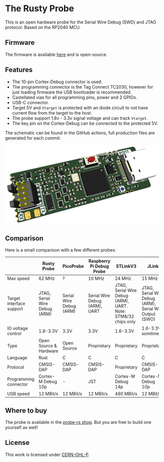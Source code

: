 # The Rusty Probe

This is an open hardware probe for the Serial Wire Debug (SWD) and JTAG protocol.
Based on the RP2040 MCU.

## Firmware

The firmware is available [here](https://github.com/probe-rs/rusty-probe-firmware) and is open-source.

## Features

- The 10-pin Cortex-Debug connector is used.
- The programming connector is the Tag Connect TC2030, however for just loading firmware the USB bootloader is recommended.
- Castellated vias for all programming pins, power and 2 GPIOs.
- USB-C connector.
- Target 5V and `Vtarget` is protected with an diode circuit to not have current flow from the target to the host.
- The probe support 1.8v - 3.3v signal voltage and can track `Vtarget`.
- The key pin on the Cortex-Debug can be connected to the protected 5V.

The schematic can be found in the GitHub actions, full production files are generated for each commit.

![alt text](rs-probe.jpg "probe")

## Comparison

Here is a small comparison with a few different probes:

|                         | Rusty Probe                         | PicoProbe                     | Raspberry Pi Debug Probe       | STLinkV3           | JLink                               |
|-------------------------|-------------------------------------|-------------------------------|--------------------------------|--------------------|-------------------------------------|
| Max speed               | 62 MHz                              | ?                             | 10 MHz                         | 24 MHz             | 15 MHz                              |
| Target interface support| JTAG, Serial Wire Debug (ARM)       | Serial Wire Debug (ARM)       | Serial Wire Debug (ARM), UART  | JTAG, Serial Wire Debug (ARM), UART.  Note: STM8/32 chips only       | JTAG, Serial Wire Debug (ARM), Serial Wire Output (SWO)|
| IO voltage control      | 1.8-3.3V                            | 3.3V                          | 3.3V                           | 1.6-3.3V           | 1.6-3.3V somtimes  |
| Type                    |  Open Source & Hardware              | Open Source                   | Proprietary                    | Proprietary        | Proprietary        |
| Language                | Rust                                | C                             | C                              | C                  | C                  |
| Protocol                | CMSIS-DAP                           | CMSIS-DAP                     | CMSIS-DAP                      | Proprietary        | CMSIS-DAP          |
| Programming connector   | Cortex-M Debug 10p                  | -                             | JST                            | Cortex-M Debug 14p | Cortex-M Debug 10p |
| USB speed               | 12 MBit/s                           | 12 MBit/s                     | 12 MBit/s                      | 480 MBit/s         | 12 MBit/s          |

## Where to buy

The probe is available in the [probe-rs shop](https://shop.probe.rs/). But you are free to build one yourself as well!

## License

This work is licensed under [CERN-OHL-P](cern_ohl_p_v2.txt).
